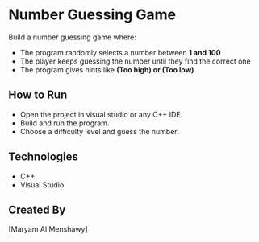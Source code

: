 # Number Guessing Game

Build a number guessing game where:
- The program randomly selects a number between **1 and 100**
- The player keeps guessing the number until they find the correct one
- The program gives hints like **(Too high) or (Too low)**

## How to Run
- Open the project in visual studio or any C++ IDE.
- Build and run the program.
- Choose a difficulty level and guess the number.

## Technologies
- C++
- Visual Studio

## Created By 
[Maryam Al Menshawy]  
